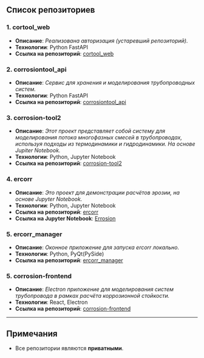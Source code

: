 ## Список репозиториев

### 1. **cortool_web**
- **Описание**: *Реализована авторизация (устаревший репозиторий).*
- **Технологии**: Python FastAPI
- **Ссылка на репозиторий**: [cortool_web](https://github.com/IT-spec-poly/cortool_web.git)

### 2. **corrosiontool_api**
- **Описание**: *Сервис для хранения и моделирования трубопроводных систем.*
- **Технологии**: Python FastAPI
- **Ссылка на репозиторий**: [corrosiontool_api](https://github.com/IT-spec-poly/corrosiontool_api.git)

### 3. **corrosion-tool2**
- **Описание**: *Этот проект представляет собой систему для моделирования потока многофазных смесей в трубопроводах, используя подходы из термодинамики и гидродинамики. На основе Jupiter Notebook.*
- **Технологии**: Python, Jupyter Notebook
- **Ссылка на репозиторий**: [corrosion-tool2](https://github.com/IT-spec-poly/corrosion-tool2.git)

### 4. **ercorr**
- **Описание**: *Это проект для демонстрации расчётов эрозии, на основе Jupyter Notebook.*
- **Технологии**: Python, Jupyter Notebook
- **Ссылка на репозиторий**: [ercorr](https://github.com/IT-spec-poly/ercorr.git)
- **Ссылка на Jupyter Notebook**: [Errosion](https://ercorr.remystorage.ru/notebooks/Errosion.ipynb)

### 5. **ercorr_manager**
- **Описание**: *Оконное приложение для запуска ercorr локально.*
- **Технологии**: Python, PyQt(PySide)
- **Ссылка на репозиторий**: [ercorr_manager](https://github.com/IT-spec-poly/ercorr_manager.git)

### 5. **corrosion-frontend**
- **Описание**: *Electron приложение для моделирования систем трубопровода в рамках расчёта коррозионной стойкости.*
- **Технологии**: React, Electron
- **Ссылка на репозиторий**: [corrosion-frontend](https://github.com/IT-spec-poly/corrosion-frontend)


---

## Примечания

- Все репозитории являются **приватными**.
